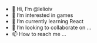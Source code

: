 - 👋 Hi, I’m @lelioiv
- 👀 I’m interested in games
- 🌱 I’m currently learning React
- 💞️ I’m looking to collaborate on ...
- 📫 How to reach me ...

<!---
lelioiv/lelioiv is a ✨ special ✨ repository because its `README.md` (this file) appears on your GitHub profile.
You can click the Preview link to take a look at your changes.
--->
